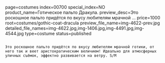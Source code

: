 page=costumes
index=00700
special_index=NO
product_name=Готическое пальто Дракула.
preview_desc=Это роскошное пальто придётся по вкусу любителям мрачной ...
price=1000
root=costumes/gothic-coat-dracula
preview_file_name=img-4622-prev.jpg
detailed_file_names=img-4622.jpg,img-1406.jpg,img-4491.jpg,img-4544.jpg
type=costume
status=published
~~~~~~

Это роскошное пальто придётся по вкусу любителям мрачной готики, от него так и веет аристократическим величием! Идеально для атмосферных уличных съёмок, эффектно развивается на ветру. S/M